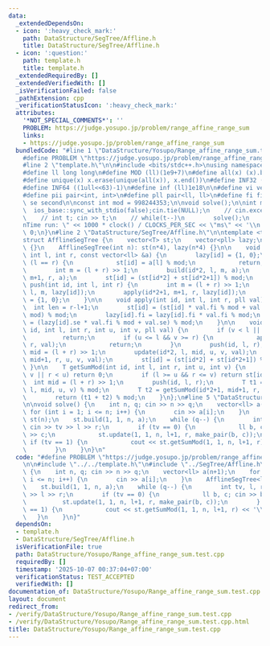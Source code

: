 ```yaml
---
data:
  _extendedDependsOn:
  - icon: ':heavy_check_mark:'
    path: DataStructure/SegTree/Affline.h
    title: DataStructure/SegTree/Affline.h
  - icon: ':question:'
    path: template.h
    title: template.h
  _extendedRequiredBy: []
  _extendedVerifiedWith: []
  _isVerificationFailed: false
  _pathExtension: cpp
  _verificationStatusIcon: ':heavy_check_mark:'
  attributes:
    '*NOT_SPECIAL_COMMENTS*': ''
    PROBLEM: https://judge.yosupo.jp/problem/range_affine_range_sum
    links:
    - https://judge.yosupo.jp/problem/range_affine_range_sum
  bundledCode: "#line 1 \"DataStructure/Yosupo/Range_affine_range_sum.test.cpp\"\n\
    #define PROBLEM \"https://judge.yosupo.jp/problem/range_affine_range_sum\"\n\n\
    #line 2 \"template.h\"\n\n#include <bits/stdc++.h>\nusing namespace std;\n \n\
    #define ll long long\n#define MOD (ll)(1e9+7)\n#define all(x) (x).begin(),(x).end()\n\
    #define unique(x) x.erase(unique(all(x)), x.end())\n#define INF32 ((1ull<<31)-1)\n\
    #define INF64 ((1ull<<63)-1)\n#define inf (ll)1e18\n\n#define vi vector<int>\n\
    #define pii pair<int, int>\n#define pll pair<ll, ll>\n#define fi first\n#define\
    \ se second\n\nconst int mod = 998244353;\n\nvoid solve();\n\nint main(){\n  \
    \  ios_base::sync_with_stdio(false);cin.tie(NULL);\n    // cin.exceptions(cin.failbit);\n\
    \    // int t; cin >> t;\n    // while(t--)\n        solve();\n    cerr << \"\\\
    nTime run: \" << 1000 * clock() / CLOCKS_PER_SEC << \"ms\" << '\\n';\n    return\
    \ 0;\n}\n#line 2 \"DataStructure/SegTree/Affline.h\"\n\ntemplate <typename T>\n\
    struct AfflineSegTree {\n    vector<T> st;\n    vector<pll> lazy;\n\n    AfflineSegTree()\
    \ {}\n    AfflineSegTree(int n): st(n*4), lazy(n*4) {}\n\n    void build(int id,\
    \ int l, int r, const vector<ll> &a) {\n        lazy[id] = {1, 0};\n        if\
    \ (l == r) {\n            st[id] = a[l] % mod;\n            return;\n        }\n\
    \        int m = (l + r) >> 1;\n        build(id*2, l, m, a);\n        build(id*2+1,\
    \ m+1, r, a);\n        st[id] = (st[id*2] + st[id*2+1]) % mod;\n    }\n\n    void\
    \ push(int id, int l, int r) {\n        int m = (l + r) >> 1;\n        apply(id*2,\
    \ l, m, lazy[id]);\n        apply(id*2+1, m+1, r, lazy[id]);\n        lazy[id]\
    \ = {1, 0};\n    }\n\n    void apply(int id, int l, int r, pll val) {\n      \
    \  int len = r-l+1;\n        st[id] = (st[id] * val.fi % mod + val.se * len %\
    \ mod) % mod;\n        lazy[id].fi = lazy[id].fi * val.fi % mod;\n        lazy[id].se\
    \ = (lazy[id].se * val.fi % mod + val.se) % mod;\n    }\n\n    void update(int\
    \ id, int l, int r, int u, int v, pll val) {\n        if (v < l || u > r)\n  \
    \          return;\n        if (u <= l && v >= r) {\n            apply(id, l,\
    \ r, val);\n            return;\n        }\n        push(id, l, r);\n        int\
    \ mid = (l + r) >> 1;\n        update(id*2, l, mid, u, v, val);\n        update(id*2+1,\
    \ mid+1, r, u, v, val);\n        st[id] = (st[id*2] + st[id*2+1]) % mod;\n   \
    \ }\n\n    T getSumMod(int id, int l, int r, int u, int v) {\n        if (l >\
    \ v || r < u) return 0;\n        if (l >= u && r <= v) return st[id];\n      \
    \  int mid = (l + r) >> 1;\n        push(id, l, r);\n        T t1 = getSumMod(id*2,\
    \ l, mid, u, v) % mod;\n        T t2 = getSumMod(id*2+1, mid+1, r, u, v) % mod;\n\
    \        return (t1 + t2) % mod;\n    }\n};\n#line 5 \"DataStructure/Yosupo/Range_affine_range_sum.test.cpp\"\
    \n\nvoid solve() {\n    int n, q; cin >> n >> q;\n    vector<ll> a(n+1);\n   \
    \ for (int i = 1; i <= n; i++) {\n        cin >> a[i];\n    }\n    AfflineSegTree<ll>\
    \ st(n);\n    st.build(1, 1, n, a);\n    while (q--) {\n        int tv, l, r;\
    \ cin >> tv >> l >> r;\n        if (tv == 0) {\n            ll b, c; cin >> b\
    \ >> c;\n            st.update(1, 1, n, l+1, r, make_pair(b, c));\n        } else\
    \ if (tv == 1) {\n            cout << st.getSumMod(1, 1, n, l+1, r) << '\\n';\n\
    \        }\n    }\n}\n"
  code: "#define PROBLEM \"https://judge.yosupo.jp/problem/range_affine_range_sum\"\
    \n\n#include \"../../template.h\"\n#include \"../SegTree/Affline.h\"\n\nvoid solve()\
    \ {\n    int n, q; cin >> n >> q;\n    vector<ll> a(n+1);\n    for (int i = 1;\
    \ i <= n; i++) {\n        cin >> a[i];\n    }\n    AfflineSegTree<ll> st(n);\n\
    \    st.build(1, 1, n, a);\n    while (q--) {\n        int tv, l, r; cin >> tv\
    \ >> l >> r;\n        if (tv == 0) {\n            ll b, c; cin >> b >> c;\n  \
    \          st.update(1, 1, n, l+1, r, make_pair(b, c));\n        } else if (tv\
    \ == 1) {\n            cout << st.getSumMod(1, 1, n, l+1, r) << '\\n';\n     \
    \   }\n    }\n}"
  dependsOn:
  - template.h
  - DataStructure/SegTree/Affline.h
  isVerificationFile: true
  path: DataStructure/Yosupo/Range_affine_range_sum.test.cpp
  requiredBy: []
  timestamp: '2025-10-07 00:37:04+07:00'
  verificationStatus: TEST_ACCEPTED
  verifiedWith: []
documentation_of: DataStructure/Yosupo/Range_affine_range_sum.test.cpp
layout: document
redirect_from:
- /verify/DataStructure/Yosupo/Range_affine_range_sum.test.cpp
- /verify/DataStructure/Yosupo/Range_affine_range_sum.test.cpp.html
title: DataStructure/Yosupo/Range_affine_range_sum.test.cpp
---
```

